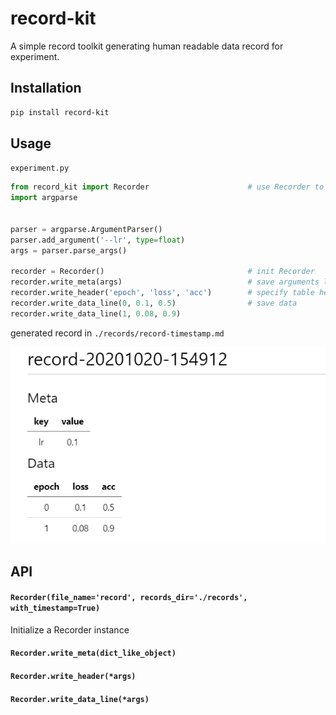 # record-kit
A simple record toolkit generating human readable data record for experiment.

##  Installation
```bash
pip install record-kit
```

## Usage
`experiment.py`

```python
from record_kit import Recorder                      # use Recorder to track experiment data
import argparse


parser = argparse.ArgumentParser()
parser.add_argument('--lr', type=float)
args = parser.parse_args()

recorder = Recorder()                                # init Recorder
recorder.write_meta(args)                            # save arguments like hyperparameters
recorder.write_header('epoch', 'loss', 'acc')        # specify table header
recorder.write_data_line(0, 0.1, 0.5)                # save data
recorder.write_data_line(1, 0.08, 0.9)
```

generated record in `./records/record-timestamp.md`

![record_example](https://github.com/actcwlf/record-kit/blob/main/docs/record.png)

## API
#### `Recorder(file_name='record', records_dir='./records', with_timestamp=True)`

Initialize a Recorder instance

#### `Recorder.write_meta(dict_like_object)`

#### `Recorder.write_header(*args)`
#### `Recorder.write_data_line(*args)`

